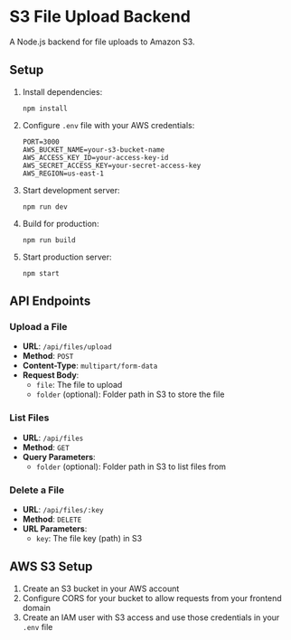# S3 File Upload Backend

A Node.js backend for file uploads to Amazon S3.

## Setup

1. Install dependencies:
   ```
   npm install
   ```

2. Configure `.env` file with your AWS credentials:
   ```
   PORT=3000
   AWS_BUCKET_NAME=your-s3-bucket-name
   AWS_ACCESS_KEY_ID=your-access-key-id
   AWS_SECRET_ACCESS_KEY=your-secret-access-key
   AWS_REGION=us-east-1
   ```

3. Start development server:
   ```
   npm run dev
   ```

4. Build for production:
   ```
   npm run build
   ```

5. Start production server:
   ```
   npm start
   ```

## API Endpoints

### Upload a File
- **URL**: `/api/files/upload`
- **Method**: `POST`
- **Content-Type**: `multipart/form-data`
- **Request Body**:
  - `file`: The file to upload
  - `folder` (optional): Folder path in S3 to store the file

### List Files
- **URL**: `/api/files`
- **Method**: `GET`
- **Query Parameters**:
  - `folder` (optional): Folder path in S3 to list files from

### Delete a File
- **URL**: `/api/files/:key`
- **Method**: `DELETE`
- **URL Parameters**:
  - `key`: The file key (path) in S3

## AWS S3 Setup

1. Create an S3 bucket in your AWS account
2. Configure CORS for your bucket to allow requests from your frontend domain
3. Create an IAM user with S3 access and use those credentials in your `.env` file 